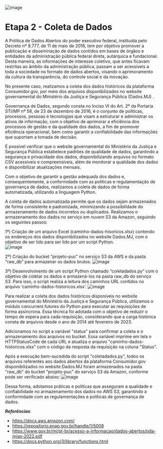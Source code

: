 ![image](https://user-images.githubusercontent.com/83672645/224572752-119ed1f7-01d0-4718-b391-79d3a90eb119.png)

# Etapa 2 - Coleta de Dados
	
A Política de Dados Abertos do poder executivo federal, instituída pelo Decreto nº 8.777, de 11 de maio de 2016, tem por objetivo promover a publicação e disseminação de dados contidos em bases de órgãos e entidades da administração pública federal direta, autárquica e fundacional. Desta maneira, as informações de interesse coletivo, que antes ficavam restritas ao âmbito da administração pública, passam a ser acessíveis a toda a sociedade no formato de dados abertos, visando o aprimoramento da cultura da transparência, do controle social e da inovação. 

No presente caso, realizamos a coleta dos dados históricos da plataforma Consumidor.gov, por meio dos arquivos disponibilizados no website governamental do Ministério da Justiça e Segurança Pública (Dados.MJ) . 

Governança de Dados, segundo consta no Inciso VI do Art. 2º da Portaria STI/MP nº 58, de 23 de dezembro de 2016, é o conjunto de políticas, processos, pessoas e tecnologias que visam a estruturar e administrar os ativos de informação, com o objetivo de aprimorar a eficiência dos processos de gestão e da qualidade dos dados, a fim de promover eficiência operacional, bem como garantir a confiabilidade das informações que suportam a tomada de decisão.

É possível verificar que o website governamental do Ministério da Justiça e Segurança Pública estabelece padrões de qualidade de dados, garantindo a segurança e privacidade dos dados, disponibilizando arquivos no formato CSV acessíveis e compreensíveis, além de monitorar a qualidade dos dados e disponibilizar atualizações mensais. 

Com o objetivo de garantir a gestão adequada dos dados e, consequentemente, a conformidade com as políticas e regulamentação de governança de dados, realizamos a coleta de dados de forma automatizada, utilizando a linguagem Python. 

A coleta de dados automatizada permite que os dados sejam armazenados de forma consistente e padronizada, minimizando a possibilidade do armazenamento de dados incorretos ou duplicados. Realizamos o armazenamento dos dados no serviço em nuvem S3 da Amazon, seguindo os seguintes passos:

1º) Criação de um arquivo Excel (caminho-dados-hisoricos.xlsx) contendo os endereços dos dados disponibilizados no website Dados.MJ, com o objetivo de ser lido para ser lido por um script Python.  
![image](https://user-images.githubusercontent.com/83672645/224571606-c5d738c9-3e4f-4e4a-a514-8f05b431c5b4.png)

2º) Criação do bucket “projeto-puc” no serviço S3 da AWS e da pasta “raw_db” para armazenar os dados brutos. 
![image](https://user-images.githubusercontent.com/83672645/224571623-202b6f51-adda-4a22-b752-87f8d8855a75.png)

3º) Desenvolvimento de um script Python chamado “coletadados.py” com o objetivo de coletar os dados e armazená-los na pasta raw_db do serviço S3. Para isso, o script realiza a leitura dos caminhos URL contidos no arquivo ‘caminho-dados-historicos.xlsx’.
![image](https://user-images.githubusercontent.com/83672645/224571648-9e139e14-76d2-480d-bb28-537a4d9e0219.png)

Para realizar a coleta dos dados históricos disponíveis no website governamental do Ministério da Justiça e Segurança Pública, utilizamos o módulo concurrent.futures do Python para executar as requisições de forma assíncrona. Essa técnica foi adotada com o objetivo de reduzir o tempo de espera para cada requisição, considerando que a carga histórica consta de arquivos desde o ano de 2014 até fevereiro de 2023.

Adicionamos no script a variável "status" para confirmar a coleta e o armazenamento dos arquivos no bucket. Essa variável imprime em tela o HTTPStatusCode de cada URL e atualiza o arquivo "caminho-dados-historicos.xlsx" com o código da resposta da requisição na coluna "Status".

Após a execução bem-sucedida do script "coletadados.py", todos os arquivos referentes aos dados abertos da plataforma Consumidor.gov disponibilizados no website Dados.MJ foram armazenados na pasta "raw_db" do bucket "projeto-puc" do serviço S3 da Amazon, conforme pode ser verificado abaixo:
![image](https://user-images.githubusercontent.com/83672645/224571666-29974a37-5e6e-4e51-8115-31285dbcff1b.png)

Dessa forma, adotamos práticas e políticas que asseguram a qualidade e confiabilidade no armazenamento dos dados no AWS S3, garantindo a conformidade com as regulamentações e políticas de governança de dados.


***Referências***:

- https://docs.aws.amazon.com/
- https://repositorio.enap.gov.br/handle/1/5008
- https://www.gov.br/mj/pt-br/acesso-a-informacao/dados-abertos/pda-mjsp-2022.pdf
- https://docs.python.org/3/library/functions.html

